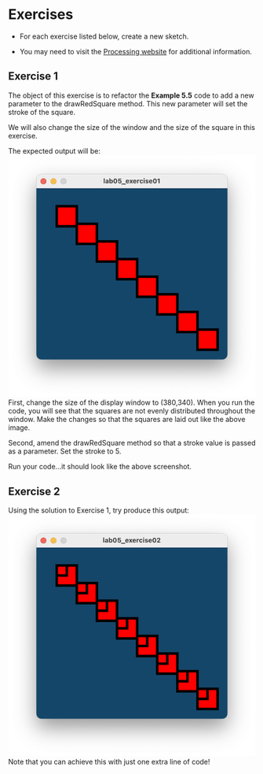 # Exercises

- For each exercise listed below, create a new sketch.

- You may need to visit the [Processing website](https://processing.org/reference/) for additional information.


## Exercise 1

The object of this exercise is to refactor the **Example 5.5** code to add a new parameter to the drawRedSquare method.  This new parameter will set the stroke of the square.  

We will also change the size of the window and the size of the square in this exercise.  

The expected output will be:
![Expected output](./img/06.png)
First, change the size of the display window to (380,340).  When you run the code, you will see that the squares are not evenly distributed throughout the window.  Make the changes so that the squares are laid out like the above image.  

Second, amend the drawRedSquare method so that a stroke value is passed as a parameter. Set the stroke to 5.

Run your code...it should look like the above screenshot. 


## Exercise 2

Using the solution to Exercise 1, try produce this output:
![Expected output](./img/07.png)Note that you can achieve this with just one extra line of code!
